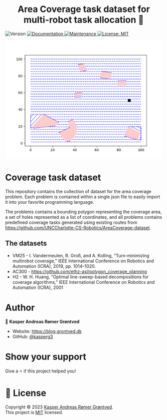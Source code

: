 <h1 align="center">Area Coverage task dataset for multi-robot task allocation 👋</h1>
<p>
  <img alt="Version" src="https://img.shields.io/badge/version-0.0.1-blue.svg?cacheSeconds=2592000" />
  <a href=" " target="_blank">
    <img alt="Documentation" src="https://img.shields.io/badge/documentation-yes-brightgreen.svg" />
  </a>
  <a href="https://github.com/kefranabg/readme-md-generator/graphs/commit-activity" target="_blank">
    <img alt="Maintenance" src="https://img.shields.io/badge/Maintained%3F-yes-green.svg" />
  </a>
  <a href="https://github.com/kasperg3/swarm-simulator/blob/79fbc5c29036169ec56d4c07bd64e2df01b3bf38/LICENCE" target="_blank">
    <img alt="License: MIT" src="https://img.shields.io/github/license/kasperg3/CoverageTasks" />
  </a>
  <!-- <a href=" " target="_blank">
    <img alt="Build" src="https://github.com/kasperg3/swarm-simulator/actions/workflows/build.yml/badge.svg" />
  </a> -->
  
</p>

![AC300 task example](https://github.com/kasperg3/CoverageTasks/blob/498c7cf2e65521f9a4e9524781397434f7d96bd5/.assets/AC300AC70008tasks.png)

# Coverage task dataset
This repository contains the collection of dataset for the area coverage problem. Each problem is contained within a single json file to easily import it into your favorite programming language. 

The problems contains a bounding polygon representing the coverage area, a set of holes represented as a list of coordinates, and all problems contains predefined coverage tasks generated using existing routes from https://github.com/UNCCharlotte-CS-Robotics/AreaCoverage-dataset. 

## The datasets

* VM25 - I. Vandermeulen, R. Groß, and A. Kolling, “Turn-minimizing multirobot coverage,” IEEE International Conference on Robotics and Automation (ICRA), 2019, pp. 1014–1020.
* AC300 - https://github.com/ethz-asl/polygon_coverage_planning
* H2 - W. H. Huang, “Optimal line-sweep-based decompositions for coverage algorithms,” IEEE International Conference on Robotics and Automation (ICRA), 2001

# Author

👤 **Kasper Andreas Rømer Grøntved**

* Website: https://blog.grontved.dk
* GitHub: [@kasperg3](https://github.com/kasperg3)


# Show your support

Give a ⭐️ if this project helped you!

# 📝 License

Copyright © 2023 [Kasper Andreas Rømer Grøntved](https://github.com/kasperg3).<br />
This project is [MIT](https://github.com/kasperg3/CoverageTasks/blob/main/LICENCE) licensed.

